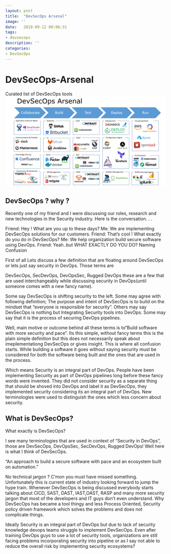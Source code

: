 ```yaml
---
layout: post
title:  "DevSecOps Arsenal"
image: ''
date:   2018-09-12 00:06:31
tags:
- devsecops
description: ''
categories:
- DevSecOps 
---
```

# DevSecOps-Arsenal
Curated list of DevSecOps tools
![alt text](https://github.com/L3m0nb4tt3ry/DevSecOps-Arsenal/blob/master/DSO_Tools.png)

## DevSecOps ? why ?

Recently one of my friend and I were discussing our roles, research and new technologies in the Security industry. Here is the conversation. . .

Friend: Hey ! What are you up to these days?
Me: We are implementing DevSecOps solutions for our customers.
Friend: That’s cool ! What exactly do you do in DevSecOps?
Me: We help organization build secure software using DevOps.
Friend: Yeah..but WHAT EXACTLY DO YOU DO?
Naming Confusion

First of all Lets discuss a few definition that are floating around DevSecOps or lets just say security in DevOps. Those terms are

DevSecOps, SecDevOps, DevOpsSec, Rugged DevOps these are a few that are used interchangeably while discussing security in DevOps(until someone comes with a new fancy name).

Some say DevSecOps is shifting security to the left. Some may agree with following definition; The purpose and intent of DevSecOps is to build on the mindset that “everyone is responsible for security”. Others may say DevSecOps is nothing but Integrating Security tools into DevOps. Some may say that it is the process of securing DevOps pipelines.

Well, main motive or outcome behind all these terms is to“Build software with more security and pace”. Its this simple, without fancy terms this is the plain simple definition but this does not necessarily speak about imeplementationg DevSecOps or gives insight. This is where all confusion starts. While building a software it goes without saying security must be considered for both the software being built and the ones that are used in the process.

Which means Security is an integral part of DevOps. People have been implementing Security as part of DevOps pipelines long before these fancy words were invented. They did not consider security as a separate thing that should be shoved into DevOps and label it as DevSecOps, they implemented security considering its an integral part of DevOps. New terminologies were used to distinguish the ones which less concern about security.

## What is DevSecOps?

What exactly is DevSecOps?

I see many terminologies that are used in context of “Security in DevOps”, those are DevSecOps, DevOpsSec, SecDevOps, Rugged DevOps! Well here is what I think of DevSecOps.

“An approach to build a secure software with pace and an ecosystem built on automation.”

No technical jargon ? C’mon you must have missed something. Unfortunately this is current state of industry looking forward to jump the hype train. Whenever DevSecOps is being discussed everybody starts talking about CICD, SAST, DAST, IAST,OAST, RASP and many more security jargon that most of the developers and IT guys don’t even understand. Why DevSecOps has became a tool thingy and less Process Oriented, Security policy driven framework which solves the problems and does not complicate things.

Ideally Security is an integral part of DevOps but due to lack of security knowledge devops teams struggle to implement DevSecOps. Even after training DevOps guys to use a lot of security tools, organizations are still facing problems incorporating security into pipeline or as I say not able to reduce the overall risk by implementing security ecosystems?
